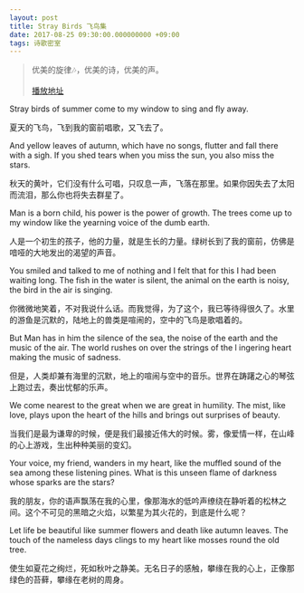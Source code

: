 ```yaml
---
layout: post
title: Stray Birds 飞鸟集
date: 2017-08-25 09:30:00.000000000 +09:00
tags: 诗歌密室
---
```


> 优美的旋律🎶，优美的诗，优美的声。<br></br>
> [播放地址](http://dict.eudic.net/webting/Play?id=0f8f0045-d1ef-441f-b610-0dad9a2c02b6)

Stray birds of summer come to my window to sing and fly away.

夏天的飞鸟，飞到我的窗前唱歌，又飞去了。

And yellow leaves of autumn, which have no songs, flutter and fall there with a sigh. If you shed tears when you miss the sun, you also miss the stars.

秋天的黄叶，它们没有什么可唱，只叹息一声，飞落在那里。如果你因失去了太阳而流泪，那么你也将失去群星了。

Man is a born child, his power is the power of growth. The trees come up to my window like the yearning voice of the dumb earth.

人是一个初生的孩子，他的力量，就是生长的力量。绿树长到了我的窗前，仿佛是喑哑的大地发出的渴望的声音。

You smiled and talked to me of nothing and I felt that for this I had been waiting long. The fish in the water is silent, the animal on the earth is noisy, the bird in the air is singing.

你微微地笑着，不对我说什么话。而我觉得，为了这个，我已等待得很久了。水里的游鱼是沉默的，陆地上的兽类是喧闹的，空中的飞鸟是歌唱着的。

But Man has in him the silence of the sea, the noise of the earth and the music of the air. The world rushes on over the strings of the l ingering heart making the music of sadness.

但是，人类却兼有海里的沉默，地上的喧闹与空中的音乐。世界在踌躇之心的琴弦上跑过去，奏出忧郁的乐声。

We come nearest to the great when we are great in humility. The mist, like love, plays upon the heart of the hills and brings out surprises of beauty.

当我们是最为谦卑的时候，便是我们最接近伟大的时候。雾，像爱情一样，在山峰的心上游戏，生出种种美丽的变幻。

Your voice, my friend, wanders in my heart, like the muffled sound of the sea among these listening pines. What is this unseen flame of darkness whose sparks are the stars?

我的朋友，你的语声飘荡在我的心里，像那海水的低吟声缭绕在静听着的松林之间。这个不可见的黑暗之火焰，以繁星为其火花的，到底是什么呢？

Let life be beautiful like summer flowers and death like autumn leaves. The touch of the nameless days clings to my heart like mosses round the old tree.

使生如夏花之绚烂，死如秋叶之静美。无名日子的感触，攀缘在我的心上，正像那绿色的苔藓，攀缘在老树的周身。